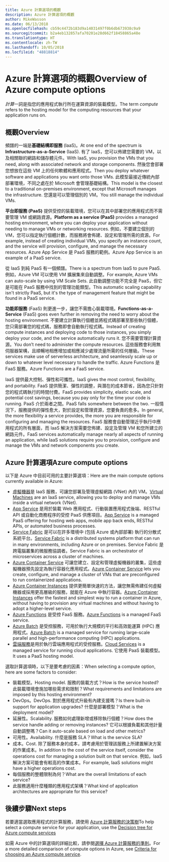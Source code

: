 ```yaml
---
title: Azure 計算選項的概觀
description: Azure 計算選項的概觀
author: MikeWasson
ms.date: 06/13/2018
ms.openlocfilehash: cb59c4472b183d9a14031497f0b6db673938c9a9
ms.sourcegitcommit: b2a4eb132857afa70201e28d662f18458865a48e
ms.translationtype: HT
ms.contentlocale: zh-TW
ms.lasthandoff: 10/05/2018
ms.locfileid: "48818814"
---
```

# <a name="overview-of-azure-compute-options"></a><span data-ttu-id="c748d-103">Azure 計算選項的概觀</span><span class="sxs-lookup"><span data-stu-id="c748d-103">Overview of Azure compute options</span></span>

<span data-ttu-id="c748d-104">*計算*一詞是指您的應用程式執行所在運算資源的裝載模型。</span><span class="sxs-lookup"><span data-stu-id="c748d-104">The term *compute* refers to the hosting model for the computing resources that your application runs on.</span></span> 

## <a name="overview"></a><span data-ttu-id="c748d-105">概觀</span><span class="sxs-lookup"><span data-stu-id="c748d-105">Overview</span></span>

<span data-ttu-id="c748d-106">頻譜的一端是**基礎結構即服務** (IaaS)。</span><span class="sxs-lookup"><span data-stu-id="c748d-106">At one end of the spectrum is **Infrastructure-as-a-Service** (IaaS).</span></span> <span data-ttu-id="c748d-107">有了 IaaS，您可以佈建您需要的 VM，以及相關聯的網路和儲存體元件。</span><span class="sxs-lookup"><span data-stu-id="c748d-107">With IaaS, you provision the VMs that you need, along with associated network and storage components.</span></span> <span data-ttu-id="c748d-108">然後您會部署您想放在這些 VM 上的任何軟體和應用程式。</span><span class="sxs-lookup"><span data-stu-id="c748d-108">Then you deploy whatever software and applications you want onto those VMs.</span></span> <span data-ttu-id="c748d-109">此模型最接近傳統內部部署環境，不同之處在於 Microsoft 會管理基礎結構。</span><span class="sxs-lookup"><span data-stu-id="c748d-109">This model is the closest to a traditional on-premises environment, except that Microsoft manages the infrastructure.</span></span> <span data-ttu-id="c748d-110">您還是可以管理個別的 VM。</span><span class="sxs-lookup"><span data-stu-id="c748d-110">You still manage the individual VMs.</span></span>  

<span data-ttu-id="c748d-111">**平台即服務 (PaaS)** 提供受控的裝載環境，您可以在其中部署您的應用程式而不需要管理 VM 或網路資源。</span><span class="sxs-lookup"><span data-stu-id="c748d-111">**Platform as a service (PaaS)** provides a managed hosting environment, where you can deploy your application without needing to manage VMs or networking resources.</span></span> <span data-ttu-id="c748d-112">例如，不要建立個別的 VM，您可以指定執行個體計數，而服務將會佈建、設定和管理所需的資源。</span><span class="sxs-lookup"><span data-stu-id="c748d-112">For example, instead of creating individual VMs, you specify an instance count, and the service will provision, configure, and manage the necessary resources.</span></span> <span data-ttu-id="c748d-113">Azure App Service 是 PaaS 服務的範例。</span><span class="sxs-lookup"><span data-stu-id="c748d-113">Azure App Service is an example of a PaaS service.</span></span>

<span data-ttu-id="c748d-114">從 IaaS 到純 PaaS 有一個頻譜。</span><span class="sxs-lookup"><span data-stu-id="c748d-114">There is a spectrum from IaaS to pure PaaS.</span></span> <span data-ttu-id="c748d-115">例如，Azure VM 可以使用 VM 擴展集來自動調整。</span><span class="sxs-lookup"><span data-stu-id="c748d-115">For example, Azure VMs can auto-scale by using VM Scale Sets.</span></span> <span data-ttu-id="c748d-116">此自動調整功能不完全是 PaaS，但它是可能在 PaaS 服務中找到的管理功能類型。</span><span class="sxs-lookup"><span data-stu-id="c748d-116">This automatic scaling capability isn't strictly PaaS, but it's the type of management feature that might be found in a PaaS service.</span></span>

<span data-ttu-id="c748d-117">**功能即服務** (FaaS) 則更進一步，讓您不需擔心裝載環境。</span><span class="sxs-lookup"><span data-stu-id="c748d-117">**Functions-as-a-Service** (FaaS) goes even further in removing the need to worry about the hosting environment.</span></span> <span data-ttu-id="c748d-118">不要建立計算執行個體並將程式碼部署至那些執行個體，您只需部署您的程式碼，服務即會自動執行程式碼。</span><span class="sxs-lookup"><span data-stu-id="c748d-118">Instead of creating compute instances and deploying code to those instances, you simply deploy your code, and the service automatically runs it.</span></span> <span data-ttu-id="c748d-119">您不需要管理計算資源。</span><span class="sxs-lookup"><span data-stu-id="c748d-119">You don’t need to administer the compute resources.</span></span> <span data-ttu-id="c748d-120">這些服務會利用無伺服器架構，且順暢地相應增加或相應減少處理流量所需的任何層級。</span><span class="sxs-lookup"><span data-stu-id="c748d-120">These services make use of serverless architecture, and seamlessly scale up or down to whatever level necessary to handle the traffic.</span></span> <span data-ttu-id="c748d-121">Azure Functions 是 FaaS 服務。</span><span class="sxs-lookup"><span data-stu-id="c748d-121">Azure Functions are a FaaS service.</span></span>

<span data-ttu-id="c748d-122">IaaS 提供最大控制、彈性和可攜性。</span><span class="sxs-lookup"><span data-stu-id="c748d-122">IaaS gives the most control, flexibility, and portability.</span></span> <span data-ttu-id="c748d-123">FaaS 提供簡潔、彈性的調整，與潛在的成本節省，因為您只針對您的程式碼執行的時間付費。</span><span class="sxs-lookup"><span data-stu-id="c748d-123">FaaS provides simplicity, elastic scale, and potential cost savings, because you pay only for the time your code is running.</span></span> <span data-ttu-id="c748d-124">PaaS 介於兩者之間。</span><span class="sxs-lookup"><span data-stu-id="c748d-124">PaaS falls somewhere between the two.</span></span> <span data-ttu-id="c748d-125">一般情況下，服務提供的彈性愈大，對於設定和管理資源，您要負責的愈多。</span><span class="sxs-lookup"><span data-stu-id="c748d-125">In general, the more flexibility a service provides, the more you are responsible for configuring and managing the resources.</span></span> <span data-ttu-id="c748d-126">FaaS 服務會自動管理近乎執行中應用程式的所有層面，而 IaaS 解決方案需要您佈建、設定及管理 VM 和您所建立的網路元件。</span><span class="sxs-lookup"><span data-stu-id="c748d-126">FaaS services automatically manage nearly all aspects of running an application, while IaaS solutions require you to provision, configure and manage the VMs and network components you create.</span></span>

## <a name="azure-compute-options"></a><span data-ttu-id="c748d-127">Azure 計算選項</span><span class="sxs-lookup"><span data-stu-id="c748d-127">Azure compute options</span></span>

<span data-ttu-id="c748d-128">以下是 Azure 中目前可用的主要計算選項：</span><span class="sxs-lookup"><span data-stu-id="c748d-128">Here are the main compute options currently available in Azure:</span></span>

- <span data-ttu-id="c748d-129">[虛擬機器](/azure/virtual-machines/)是 IaaS 服務，可讓您部署及管理虛擬網路 (VNet) 內的 VM。</span><span class="sxs-lookup"><span data-stu-id="c748d-129">[Virtual Machines](/azure/virtual-machines/) are an IaaS service, allowing you to deploy and manage VMs inside a virtual network (VNet).</span></span>
- <span data-ttu-id="c748d-130">[App Service](/azure/app-service/app-service-value-prop-what-is) 是用於裝載 Web 應用程式、行動裝置應用程式後端、RESTful API 或自動化商務程序的受控 PaaS 供應項目。</span><span class="sxs-lookup"><span data-stu-id="c748d-130">[App Service](/azure/app-service/app-service-value-prop-what-is) is a managed PaaS offering for hosting web apps, mobile app back ends, RESTful APIs, or automated business processes.</span></span>
- <span data-ttu-id="c748d-131">[Service Fabric](/azure/service-fabric/service-fabric-overview) 是可以在許多環境中 (包括 Azure 或內部部署) 執行的分散式系統平台。</span><span class="sxs-lookup"><span data-stu-id="c748d-131">[Service Fabric](/azure/service-fabric/service-fabric-overview) is a distributed systems platform that can run in many environments, including Azure or on premises.</span></span> <span data-ttu-id="c748d-132">Service Fabric 是跨電腦叢集的微服務協調者。</span><span class="sxs-lookup"><span data-stu-id="c748d-132">Service Fabric is an orchestrator of microservices across a cluster of machines.</span></span> 
- <span data-ttu-id="c748d-133">[Azure Container Service](/azure/container-service/container-service-intro) 可讓您建立、設定和管理虛擬機器的叢集，這些虛擬機器預先設定為執行容器化應用程式。</span><span class="sxs-lookup"><span data-stu-id="c748d-133">[Azure Container Service](/azure/container-service/container-service-intro) lets you create, configure, and manage a cluster of VMs that are preconfigured to run containerized applications.</span></span>
- <span data-ttu-id="c748d-134">[Azure Container Instances](/azure/container-instances/container-instances-overview) 提供更簡單快速的方法，讓您無需佈建任何虛擬機器或採用更高層級的服務，就能在 Azure 中執行容器。</span><span class="sxs-lookup"><span data-stu-id="c748d-134">[Azure Container Instances](/azure/container-instances/container-instances-overview) offer the fastest and simplest way to run a container in Azure, without having to provision any virtual machines and without having to adopt a higher-level service.</span></span>
- <span data-ttu-id="c748d-135">[Azure Functions](/azure/azure-functions/functions-overview) 是受控 FaaS 服務。</span><span class="sxs-lookup"><span data-stu-id="c748d-135">[Azure Functions](/azure/azure-functions/functions-overview) is a managed FaaS service.</span></span>
- <span data-ttu-id="c748d-136">[Azure Batch](/azure/batch/batch-technical-overview) 是受控服務，可用於執行大規模的平行和高效能運算 (HPC) 應用程式。</span><span class="sxs-lookup"><span data-stu-id="c748d-136">[Azure Batch](/azure/batch/batch-technical-overview) is a managed service for running large-scale parallel and high-performance computing (HPC) applications.</span></span>
- <span data-ttu-id="c748d-137">[雲端服務](/azure/cloud-services/cloud-services-choose-me)是用於執行雲端應用程式的受控服務。</span><span class="sxs-lookup"><span data-stu-id="c748d-137">[Cloud Services](/azure/cloud-services/cloud-services-choose-me) is a managed service for running cloud applications.</span></span> <span data-ttu-id="c748d-138">它使用 PaaS 裝載模型。</span><span class="sxs-lookup"><span data-stu-id="c748d-138">It uses a PaaS hosting model.</span></span> 

<span data-ttu-id="c748d-139">選取計算選項時，以下是要考慮的因素：</span><span class="sxs-lookup"><span data-stu-id="c748d-139">When selecting a compute option, here are some factors to consider:</span></span>

- <span data-ttu-id="c748d-140">裝載模型。</span><span class="sxs-lookup"><span data-stu-id="c748d-140">Hosting model.</span></span> <span data-ttu-id="c748d-141">服務的裝載方式？</span><span class="sxs-lookup"><span data-stu-id="c748d-141">How is the service hosted?</span></span> <span data-ttu-id="c748d-142">此裝載環境會施加哪些需求和限制？</span><span class="sxs-lookup"><span data-stu-id="c748d-142">What requirements and limitations are imposed by this hosting environment?</span></span> 
- <span data-ttu-id="c748d-143">DevOps。</span><span class="sxs-lookup"><span data-stu-id="c748d-143">DevOps.</span></span> <span data-ttu-id="c748d-144">對於應用程式升級有內建支援嗎？</span><span class="sxs-lookup"><span data-stu-id="c748d-144">Is there built-in support for application upgrades?</span></span> <span data-ttu-id="c748d-145">什麼是部署模型？</span><span class="sxs-lookup"><span data-stu-id="c748d-145">What is the deployment model?</span></span>
- <span data-ttu-id="c748d-146">延展性。</span><span class="sxs-lookup"><span data-stu-id="c748d-146">Scalability.</span></span> <span data-ttu-id="c748d-147">服務如何處理新增或移除執行個體？</span><span class="sxs-lookup"><span data-stu-id="c748d-147">How does the service handle adding or removing instances?</span></span> <span data-ttu-id="c748d-148">它可以根據負載和其他計量自動調整嗎？</span><span class="sxs-lookup"><span data-stu-id="c748d-148">Can it auto-scale based on load and other metrics?</span></span> 
- <span data-ttu-id="c748d-149">可用性。</span><span class="sxs-lookup"><span data-stu-id="c748d-149">Availability.</span></span> <span data-ttu-id="c748d-150">什麼是服務 SLA？</span><span class="sxs-lookup"><span data-stu-id="c748d-150">What is the service SLA?</span></span> 
- <span data-ttu-id="c748d-151">成本。</span><span class="sxs-lookup"><span data-stu-id="c748d-151">Cost.</span></span> <span data-ttu-id="c748d-152">除了服務本身的成本，請考慮用於管理該服務上所建置解決方案的作業成本。</span><span class="sxs-lookup"><span data-stu-id="c748d-152">In addition to the cost of the service itself, consider the operations cost for managing a solution built on that service.</span></span> <span data-ttu-id="c748d-153">例如，IaaS 解決方案可能會有較高的作業成本。</span><span class="sxs-lookup"><span data-stu-id="c748d-153">For example, IaaS solutions might have a higher operations cost.</span></span>
- <span data-ttu-id="c748d-154">每個服務的整體限制為何？</span><span class="sxs-lookup"><span data-stu-id="c748d-154">What are the overall limitations of each service?</span></span> 
- <span data-ttu-id="c748d-155">此服務適用什麼種類的應用程式架構？</span><span class="sxs-lookup"><span data-stu-id="c748d-155">What kind of application architectures are appropriate for this service?</span></span> 

## <a name="next-steps"></a><span data-ttu-id="c748d-156">後續步驟</span><span class="sxs-lookup"><span data-stu-id="c748d-156">Next steps</span></span>

<span data-ttu-id="c748d-157">若要適當選取應用程式的計算服務，請使用 [Azure 計算服務的決策樹](./compute-decision-tree.md)</span><span class="sxs-lookup"><span data-stu-id="c748d-157">To help select a compute service for your application, use the [Decision tree for Azure compute services](./compute-decision-tree.md)</span></span>

<span data-ttu-id="c748d-158">如需 Azure 中的計算選項的詳細比較，請參閱[選擇 Azure 計算服務的準則](./compute-comparison.md)。</span><span class="sxs-lookup"><span data-stu-id="c748d-158">For a more detailed comparison of compute options in Azure, see [Criteria for choosing an Azure compute service](./compute-comparison.md).</span></span>
